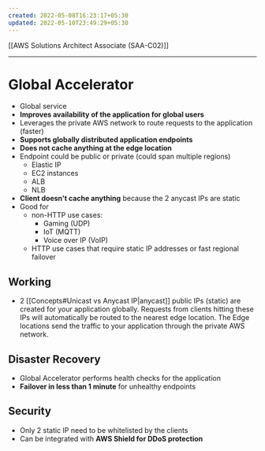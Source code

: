 ```yaml
---
created: 2022-05-08T16:23:17+05:30
updated: 2022-05-10T23:49:29+05:30
---
```

[[AWS Solutions Architect Associate (SAA-C02)]]

---
# Global Accelerator
- Global service
- **Improves availability of the application for global users**
- Leverages the private AWS network to route requests to the application (faster)
- **Supports globally distributed application endpoints**
- **Does not cache anything at the edge location**
- Endpoint could be public or private (could span multiple regions)
	- Elastic IP
	- EC2 instances
	- ALB
	- NLB
- **Client doesn't cache anything** because the 2 anycast IPs are static
- Good for 
	- non-HTTP use cases:
		- Gaming (UDP)
		- IoT (MQTT)
		- Voice over IP (VoIP)
	- HTTP use cases that require static IP addresses or fast regional failover

## Working
- 2 [[Concepts#Unicast vs Anycast IP|anycast]] public IPs (static) are created for your application globally. Requests from clients hitting these IPs will automatically be routed to the nearest edge location. The Edge locations send the traffic to your application through the private AWS network. 

## Disaster Recovery
- Global Accelerator performs health checks for the application
- **Failover in less than 1 minute** for unhealthy endpoints

## Security
-   Only 2 static IP need to be whitelisted by the clients
-   Can be integrated with **AWS Shield for DDoS protection**